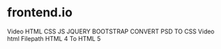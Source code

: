 # frontend.io
Video HTML CSS JS JQUERY BOOTSTRAP CONVERT PSD TO CSS
Video html 
Filepath
HTML 4 To HTML 5
